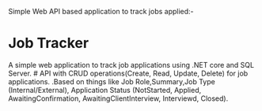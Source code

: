 ﻿Simple Web API based application to track jobs applied:-

# Job Tracker
A simple web application to track job applications using .NET core and SQL Server.
	# API with CRUD operations(Create, Read, Update, Delete) for job applications.
	.Based on things like Job Role,Summary,Job Type (Internal/External), Application Status (NotStarted, Applied, AwaitingConfirmation, AwaitingClientInterview, Interviewd, Closed).

	